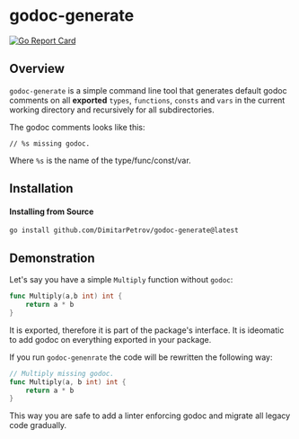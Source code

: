 # godoc-generate

[![Go Report Card](https://goreportcard.com/badge/github.com/DimitarPetrov/godoc-generate)](https://goreportcard.com/report/github.com/DimitarPetrov/godoc-generate)

## Overview

`godoc-generate` is a simple command line tool that generates default godoc comments on all **exported** `types`, `functions`, `consts` and `vars` in the current working directory and recursively for all subdirectories.

The godoc comments looks like this:

```
// %s missing godoc.
```

Where `%s` is the name of the type/func/const/var.

## Installation

#### Installing from Source
```
go install github.com/DimitarPetrov/godoc-generate@latest
```

## Demonstration

Let's say you have a simple `Multiply` function without `godoc`:

```go
func Multiply(a,b int) int {
	return a * b
}
```

It is exported, therefore it is part of the package's interface. It is ideomatic to add godoc on everything exported in your package.

If you run `godoc-genenrate` the code will be rewritten the following way:

```go
// Multiply missing godoc.
func Multiply(a, b int) int {
	return a * b
}
```

This way you are safe to add a linter enforcing godoc and migrate all legacy code gradually.
